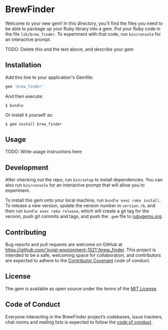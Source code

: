 # BrewFinder

Welcome to your new gem! In this directory, you'll find the files you need to be able to package up your Ruby library into a gem. Put your Ruby code in the file `lib/brew_finder`. To experiment with that code, run `bin/console` for an interactive prompt.

TODO: Delete this and the text above, and describe your gem

## Installation

Add this line to your application's Gemfile:

```ruby
gem 'brew_finder'
```

And then execute:

    $ bundle

Or install it yourself as:

    $ gem install brew_finder

## Usage

TODO: Write usage instructions here

## Development

After checking out the repo, run `bin/setup` to install dependencies. You can also run `bin/console` for an interactive prompt that will allow you to experiment.

To install this gem onto your local machine, run `bundle exec rake install`. To release a new version, update the version number in `version.rb`, and then run `bundle exec rake release`, which will create a git tag for the version, push git commits and tags, and push the `.gem` file to [rubygems.org](https://rubygems.org).

## Contributing

Bug reports and pull requests are welcome on GitHub at https://github.com/'jovial-environment-1521'/brew_finder. This project is intended to be a safe, welcoming space for collaboration, and contributors are expected to adhere to the [Contributor Covenant](http://contributor-covenant.org) code of conduct.

## License

The gem is available as open source under the terms of the [MIT License](https://opensource.org/licenses/MIT).

## Code of Conduct

Everyone interacting in the BrewFinder project’s codebases, issue trackers, chat rooms and mailing lists is expected to follow the [code of conduct](https://github.com/'jovial-environment-1521'/brew_finder/blob/master/CODE_OF_CONDUCT.md).
